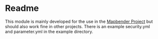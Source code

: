 # Readme

This module is mainly developed for the use in the [Mapbender Project](https://github.com/mapbender/mapbender-starter) but should also work fine in other projects.
There is an example security.yml and parameter.yml in the example directory.
